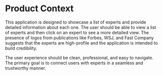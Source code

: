 # Product Context

This application is designed to showcase a list of experts and provide detailed information about each one. The user should be able to view a list of experts and then click on an expert to see a more detailed view. The presence of logos from publications like Forbes, WSJ, and Fast Company suggests that the experts are high-profile and the application is intended to build credibility.

The user experience should be clean, professional, and easy to navigate. The primary goal is to connect users with experts in a seamless and trustworthy manner.
